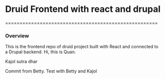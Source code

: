 # Druid Frontend with react and drupal

=====================================================

### Overview

This is the frontend repo of druid project built with React and connected to a Drupal backend.
Hi, this is Quan.

Kajol sutra dhar

Commit from Betty.
Test with Betty and Kajol
